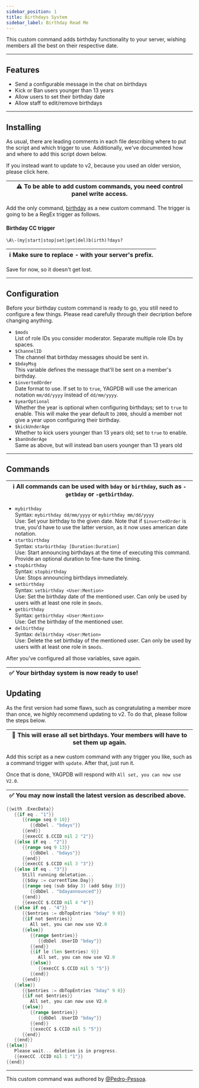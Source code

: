 ```yaml
---
sidebar_position: 1
title: Birthdays System
sidebar_label: Birthday Read Me
---
```


This custom command adds birthday functionality to your server, wishing members all the best on their respective date.

---

## Features
- Send a configurable message in the chat on birthdays
- Kick or Ban users younger than 13 years
- Allow users to set their birthday date
- Allow staff to edit/remove birthdays

---

## Installing
As usual, there are leading comments in each file describing where to put the script and which trigger to use. Additionally, we've documented how and where to add this script down below.

If you instead want to update to v2, because you used an older version, please click here.

| ⚠ To be able to add custom commands, you need control panel write access. |
| ---- |

Add the only command, [birthday](birthday) as a new custom command. The trigger is going to be a RegEx trigger as follows.

#### Birthday CC trigger
```
\A\-(my|start|stop|set|get|del)b(irth)?days?
```

| ℹ Make sure to replace - with your server's prefix. |
| ---- |

Save for now, so it doesn't get lost.

---

## Configuration
Before your birthday custom command is ready to go, you still need to configure a few things. Please read carefully through their decription before changing anything.

- `$mods`  
List of role IDs you consider moderator. Separate multiple role IDs by spaces.  
- `$ChannelID`  
The channel that birthday messages should be sent in.  
- `$bdayMsg`  
This variable defines the message that'll be sent on a member's birthday.  
- `$invertedOrder`  
Date format to use. If set to to `true`, YAGPDB will use the american notation `mm/dd/yyyy` instead of `dd/mm/yyyy`.  
- `$yearOptional`  
Whether the year is optional when configuring birthdays; set to `true` to enable. This will make the year default to `2000`, should a member not give a year upon configuring their birthday.  
- `$kickUnderAge`  
Whether to kick users younger than 13 years old; set to `true` to enable.  
- `$banUnderAge`  
Same as above, but will instead ban users younger than 13 years old

---

## Commands
| ℹ All commands can be used with `bday` or `birthday`, such as `-getbday` or `-getbirthday`. |
| ---- |

- `mybirthday`  
Syntax: `mybirthday dd/mm/yyyy` or `mybirthday mm/dd/yyyy`  
Use: Set your birthday to the given date. Note that if `$invertedOrder` is true, you'd have to use the latter version, as it now uses american date notation.  
- `startbirthday`  
Syntax: `starbirthday [Duration:Duration]`  
Use: Start announcing birthdays at the time of executing this command. Provide an optional duration to fine-tune the timing.  
- `stopbirthday`  
Syntax: `stopbirthday`  
Use: Stops announcing birthdays immediately.  
- `setbirthday`  
Syntax: `setbirthday <User:Mention>`  
Use: Set the birthday date of the mentioned user. Can only be used by users with at least one role in `$mods`.  
- `getbirthday`  
Syntax: `getbirthday <User:Mention>`  
Use: Get the birthday of the mentioned user.  
- `delbirthday`  
Syntax: `delbirthday <User:Metion>`  
Use: Delete the set birthday of the mentioned user. Can only be used by users with at least one role in `$mods`.

After you've configured all those variables, save again.

| ✅ Your birthday system is now ready to use! |
| ---- |

## Updating
As the first version had some flaws, such as congratulating a member more than once, we highly recommend updating to v2. To do that, please follow the steps below.

| 🛑 This will erase all set birthdays. Your members will have to set them up again. |
| ---- |

Add this script as a new custom command with any trigger you like, such as a command trigger with `update`. After that, just run it.

Once that is done, YAGPDB will respond with `All set, you can now use V2.0`.

| ✅ You may now install the latest version as described above. |
| ---- |

```go
{{with .ExecData}}
   {{if eq . "1"}}
      {{range seq 0 10}}
         {{dbDel . "bdays"}}
      {{end}}
      {{execCC $.CCID nil 2 "2"}}
   {{else if eq . "2"}}
      {{range seq 9 13}}
         {{dbDel . "bdays"}}
      {{end}}
      {{execCC $.CCID nil 3 "3"}}
   {{else if eq . "3"}}
      Still running deletation...
      {{$day := currentTime.Day}}
      {{range seq (sub $day 3) (add $day 3)}}
         {{dbDel . "bdayannounced"}}
      {{end}}
      {{execCC $.CCID nil 4 "4"}}
   {{else if eq . "4"}}
      {{$entries := dbTopEntries "bday" 9 0}}
      {{if not $entries}}
         All set, you can now use V2.0
      {{else}}
         {{range $entries}}
            {{dbDel .UserID "bday"}}
         {{end}}
         {{if le (len $entries) 9}}
            All set, you can now use V2.0
         {{else}}
            {{execCC $.CCID nil 5 "5"}}
         {{end}}
      {{end}}
   {{else}}
      {{$entries := dbTopEntries "bday" 9 0}}
      {{if not $entries}}
         All set, you can now use V2.0
      {{else}}
         {{range $entries}}
            {{dbDel .UserID "bday"}}
         {{end}}
         {{execCC $.CCID nil 5 "5"}}
      {{end}}
   {{end}}
{{else}}
   Please wait... deletion is in progress.
   {{execCC .CCID nil 1 "1"}}
{{end}}
```

---

This custom command was authored by [@Pedro-Pessoa](https://github.com/Pedro-Pessoa).